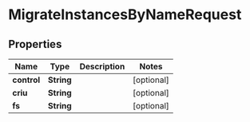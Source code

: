 

# MigrateInstancesByNameRequest


## Properties

Name | Type | Description | Notes
------------ | ------------- | ------------- | -------------
**control** | **String** |  |  [optional]
**criu** | **String** |  |  [optional]
**fs** | **String** |  |  [optional]



